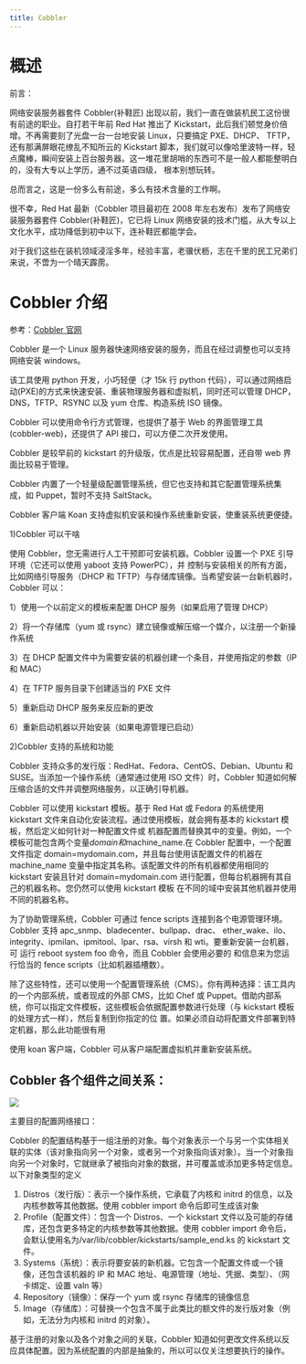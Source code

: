 ```yaml
---
title: Cobbler
---
```


# 概述

前言：

网络安装服务器套件 Cobbler(补鞋匠) 出现以前，我们一直在做装机民工这份很有前途的职业。自打若干年前 Red Hat 推出了 Kickstart，此后我们顿觉身价倍增。不再需要刻了光盘一台一台地安装 Linux，只要搞定 PXE、DHCP、 TFTP，还有那满屏眼花缭乱不知所云的 Kickstart 脚本，我们就可以像哈里波特一样，轻点魔棒，瞬间安装上百台服务器。这一堆花里胡哨的东西可不是一般人都能整明白的，没有大专以上学历，通不过英语四级， 根本别想玩转。

总而言之，这是一份多么有前途，多么有技术含量的工作啊。

很不幸，Red Hat 最新（Cobbler 项目最初在 2008 年左右发布）发布了网络安装服务器套件 Cobbler(补鞋匠)，它已将 Linux 网络安装的技术门槛，从大专以上文化水平，成功降低到初中以下，连补鞋匠都能学会。

对于我们这些在装机领域浸淫多年，经验丰富，老骥伏枥，志在千里的民工兄弟们来说，不啻为一个晴天霹雳。

# Cobbler 介绍

参考：[Cobbler 官网](http://cobbler.github.io/)

Cobbler 是一个 Linux 服务器快速网络安装的服务，而且在经过调整也可以支持网络安装 windows。

该工具使用 python 开发，小巧轻便（才 15k 行 python 代码），可以通过网络启动(PXE)的方式来快速安装、重装物理服务器和虚拟机，同时还可以管理 DHCP，DNS，TFTP、RSYNC 以及 yum 仓库、构造系统 ISO 镜像。

Cobbler 可以使用命令行方式管理，也提供了基于 Web 的界面管理工具(cobbler-web)，还提供了 API 接口，可以方便二次开发使用。

Cobbler 是较早前的 kickstart 的升级版，优点是比较容易配置，还自带 web 界面比较易于管理。

Cobbler 内置了一个轻量级配置管理系统，但它也支持和其它配置管理系统集成，如 Puppet，暂时不支持 SaltStack。

Cobbler 客户端 Koan 支持虚拟机安装和操作系统重新安装，使重装系统更便捷。

1\)Cobbler 可以干啥

使用 Cobbler，您无需进行人工干预即可安装机器。Cobbler 设置一个 PXE 引导环境（它还可以使用 yaboot 支持 PowerPC），并 控制与安装相关的所有方面，比如网络引导服务（DHCP 和 TFTP）与存储库镜像。当希望安装一台新机器时，Cobbler 可以：

1）使用一个以前定义的模板来配置 DHCP 服务（如果启用了管理 DHCP）

2）将一个存储库（yum 或 rsync）建立镜像或解压缩一个媒介，以注册一个新操作系统

3）在 DHCP 配置文件中为需要安装的机器创建一个条目，并使用指定的参数（IP 和 MAC）

4）在 TFTP 服务目录下创建适当的 PXE 文件

5）重新启动 DHCP 服务来反应新的更改

6）重新启动机器以开始安装（如果电源管理已启动）

2\)Cobbler 支持的系统和功能

Cobbler 支持众多的发行版：RedHat、Fedora、CentOS、Debian、Ubuntu 和 SUSE。当添加一个操作系统（通常通过使用 ISO 文件）时，Cobbler 知道如何解压缩合适的文件并调整网络服务，以正确引导机器。

Cobbler 可以使用 kickstart 模板。基于 Red Hat 或 Fedora 的系统使用 kickstart 文件来自动化安装流程。通过使用模板，就会拥有基本的 kickstart 模板，然后定义如何针对一种配置文件或 机器配置而替换其中的变量。例如，一个模板可能包含两个变量$domain和$machine_name.在 Cobbler 配置中，一个配置文件指定 domain=mydomain.com，并且每台使用该配置文件的机器在 machine_name 变量中指定其名称。该配置文件的所有机器都使用相同的 kickstart 安装且针对 domain=mydomain.com 进行配置，但每台机器拥有其自己的机器名称。您仍然可以使用 kickstart 模板 在不同的域中安装其他机器并使用不同的机器名称。

为了协助管理系统，Cobbler 可通过 fence scripts 连接到各个电源管理环境。Cobbler 支持 apc_snmp、bladecenter、bullpap、drac、 ether_wake、ilo、integrity、ipmilan、ipmitool、lpar、rsa、virsh 和 wti。要重新安装一台机器，可 运行 reboot system foo 命令，而且 Cobbler 会使用必要的 和信息来为您运行恰当的 fence scripts（比如机器插槽数）。

除了这些特性，还可以使用一个配置管理系统（CMS）。你有两种选择：该工具内的一个内部系统，或者现成的外部 CMS，比如 Chef 或 Puppet。借助内部系统，你可以指定文件模板，这些模板会依据配置参数进行处理（与 kickstart 模板的处理方式一样），然后复制到你指定的位 置。如果必须自动将配置文件部署到特定机器，那么此功能很有用

使用 koan 客户端，Cobbler 可从客户端配置虚拟机并重新安装系统。

## Cobbler 各个组件之间关系：

![](https://notes-learning.oss-cn-beijing.aliyuncs.com/tegfcw/1616125382993-9ef824a6-a456-4fc4-9eeb-8ca756ca7705.jpeg)

主要目的配置网络接口：

Cobbler 的配置结构基于一组注册的对象。每个对象表示一个与另一个实体相关联的实体（该对象指向另一个对象，或者另一个对象指向该对象）。当一个对象指向另一个对象时，它就继承了被指向对象的数据，并可覆盖或添加更多特定信息。以下对象类型的定义

1. Distros（发行版）：表示一个操作系统，它承载了内核和 initrd 的信息，以及内核参数等其他数据。使用 cobbler import 命令后即可生成该对象
2. Profile（配置文件）：包含一个 Distros、一个 kickstart 文件以及可能的存储库，还包含更多特定的内核参数等其他数据。使用 cobbler import 命令后，会默认使用名为/var/lib/cobbler/kickstarts/sample_end.ks 的 kickstart 文件。
3. Systems（系统）：表示将要安装的新机器。它包含一个配置文件或一个镜像，还包含该机器的 IP 和 MAC 地址、电源管理（地址、凭据、类型）、（网卡绑定、设置 valn 等）
4. Repository（镜像）：保存一个 yum 或 rsync 存储库的镜像信息
5. Image（存储库）：可替换一个包含不属于此类比的额文件的发行版对象（例如，无法分为内核和 initrd 的对象）。

基于注册的对象以及各个对象之间的关联，Cobbler 知道如何更改文件系统以反应具体配置。因为系统配置的内部是抽象的，所以可以仅关注想要执行的操作。
